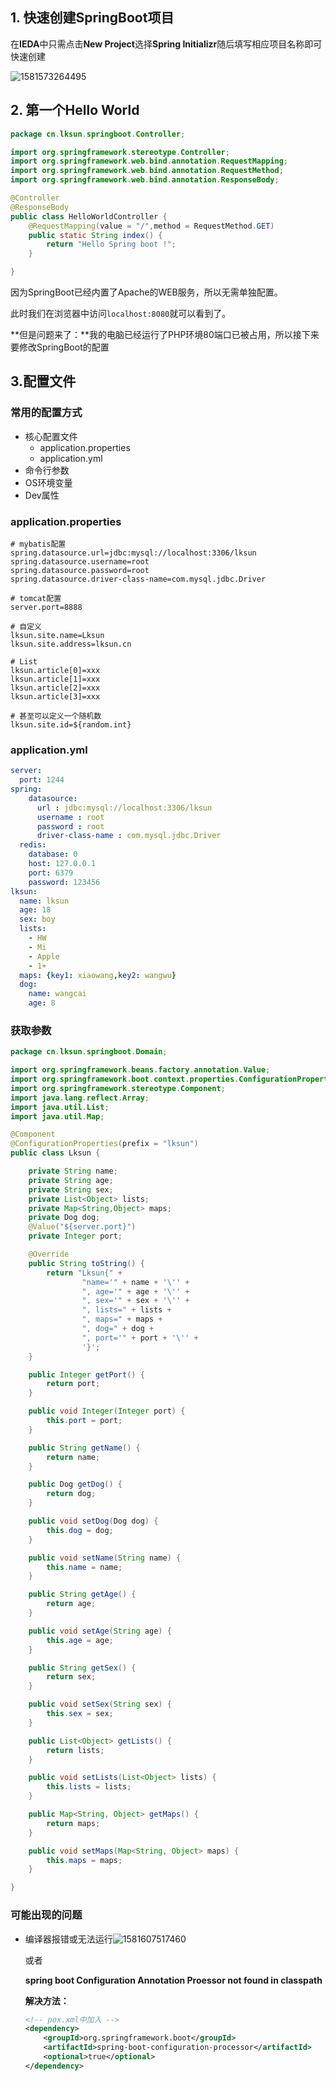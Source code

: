 ## 1. 快速创建SpringBoot项目

在**IEDA**中只需点击**New Project**选择**Spring Initializr**随后填写相应项目名称即可快速创建

![1581573264495](../static/1581573264495.png)



## 2. 第一个Hello World

```java
package cn.lksun.springboot.Controller;

import org.springframework.stereotype.Controller;
import org.springframework.web.bind.annotation.RequestMapping;
import org.springframework.web.bind.annotation.RequestMethod;
import org.springframework.web.bind.annotation.ResponseBody;

@Controller
@ResponseBody
public class HelloWorldController {
    @RequestMapping(value = "/",method = RequestMethod.GET)
    public static String index() {
        return "Hello Spring boot !";
    }

}
```

因为SpringBoot已经内置了Apache的WEB服务，所以无需单独配置。

此时我们在浏览器中访问`localhost:8080`就可以看到了。

**但是问题来了：**我的电脑已经运行了PHP环境80端口已被占用，所以接下来要修改SpringBoot的配置



## 3.配置文件

### 常用的配置方式

- 核心配置文件
  - application.properties
  - application.yml
- 命令行参数
- OS环境变量
- Dev属性

### application.properties

```
# mybatis配置
spring.datasource.url=jdbc:mysql://localhost:3306/lksun
spring.datasource.username=root
spring.datasource.password=root
spring.datasource.driver-class-name=com.mysql.jdbc.Driver

# tomcat配置
server.port=8888

# 自定义
lksun.site.name=Lksun
lksun.site.address=lksun.cn

# List
lksun.article[0]=xxx
lksun.article[1]=xxx
lksun.article[2]=xxx
lksun.article[3]=xxx

# 甚至可以定义一个随机数
lksun.site.id=${random.int}
```

### application.yml

```yaml
server:
  port: 1244
spring:
    datasource:
      url : jdbc:mysql://localhost:3306/lksun
      username : root
      password : root
      driver-class-name : com.mysql.jdbc.Driver
  redis:
    database: 0
    host: 127.0.0.1
    port: 6379
    password: 123456
lksun:
  name: lksun
  age: 18
  sex: boy
  lists:
    - HW
    - Mi
    - Apple
    - 1+
  maps: {key1: xiaowang,key2: wangwu}
  dog:
    name: wangcai
    age: 8


```



### 获取参数

```java
package cn.lksun.springboot.Domain;

import org.springframework.beans.factory.annotation.Value;
import org.springframework.boot.context.properties.ConfigurationProperties;
import org.springframework.stereotype.Component;
import java.lang.reflect.Array;
import java.util.List;
import java.util.Map;

@Component
@ConfigurationProperties(prefix = "lksun")
public class Lksun {

    private String name;
    private String age;
    private String sex;
    private List<Object> lists;
    private Map<String,Object> maps;
    private Dog dog;
    @Value("${server.port}")
    private Integer port;

    @Override
    public String toString() {
        return "Lksun{" +
                "name='" + name + '\'' +
                ", age='" + age + '\'' +
                ", sex='" + sex + '\'' +
                ", lists=" + lists +
                ", maps=" + maps +
                ", dog=" + dog +
                ", port='" + port + '\'' +
                '}';
    }

    public Integer getPort() {
        return port;
    }

    public void Integer(Integer port) {
        this.port = port;
    }

    public String getName() {
        return name;
    }

    public Dog getDog() {
        return dog;
    }

    public void setDog(Dog dog) {
        this.dog = dog;
    }

    public void setName(String name) {
        this.name = name;
    }

    public String getAge() {
        return age;
    }

    public void setAge(String age) {
        this.age = age;
    }

    public String getSex() {
        return sex;
    }

    public void setSex(String sex) {
        this.sex = sex;
    }

    public List<Object> getLists() {
        return lists;
    }

    public void setLists(List<Object> lists) {
        this.lists = lists;
    }

    public Map<String, Object> getMaps() {
        return maps;
    }

    public void setMaps(Map<String, Object> maps) {
        this.maps = maps;
    }

}

```





### 可能出现的问题

- 编译器报错或无法运行![1581607517460](../static/1581607517460.png)

  

  或者

  **spring boot Configuration Annotation Proessor not found in classpath**

  **解决方法：**

  ```xml
  <!-- pox.xml中加入 -->
  <dependency>
      <groupId>org.springframework.boot</groupId>
      <artifactId>spring-boot-configuration-processor</artifactId>
      <optional>true</optional>
  </dependency>
  ```



